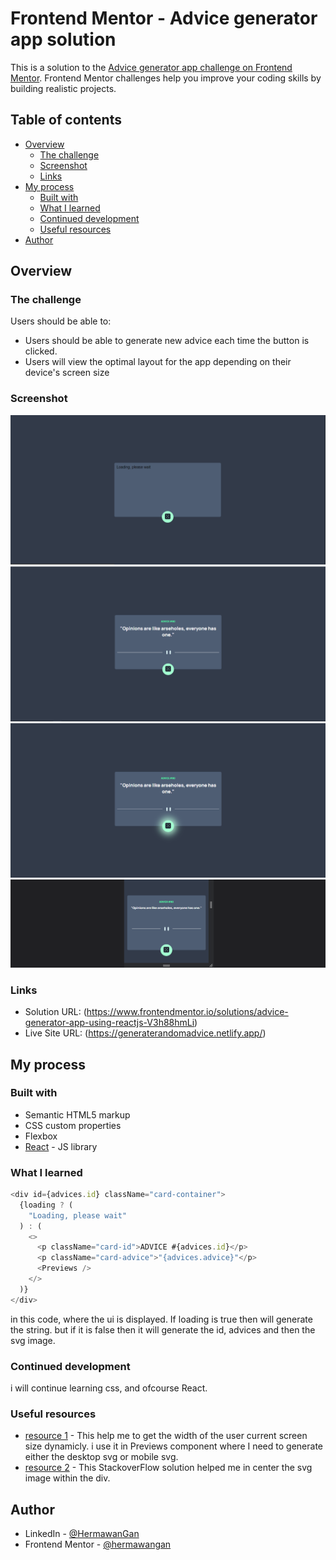 # Frontend Mentor - Advice generator app solution

This is a solution to the [Advice generator app challenge on Frontend Mentor](https://www.frontendmentor.io/challenges/advice-generator-app-QdUG-13db). Frontend Mentor challenges help you improve your coding skills by building realistic projects.

## Table of contents

- [Overview](#overview)
  - [The challenge](#the-challenge)
  - [Screenshot](#screenshot)
  - [Links](#links)
- [My process](#my-process)
  - [Built with](#built-with)
  - [What I learned](#what-i-learned)
  - [Continued development](#continued-development)
  - [Useful resources](#useful-resources)
- [Author](#author)

## Overview

### The challenge

Users should be able to:

- Users should be able to generate new advice each time the button is clicked.
- Users will view the optimal layout for the app depending on their device's screen size

### Screenshot

![](./public/advice-generator-app-main/images/Loading.png)
![](./public/advice-generator-app-main/images/DesktopPreview.png)
![](./public/advice-generator-app-main/images/Active.png)
![](./public/advice-generator-app-main/images/MobilePreview.png)

### Links

- Solution URL: (https://www.frontendmentor.io/solutions/advice-generator-app-using-reactjs-V3h88hmLi)
- Live Site URL: (https://generaterandomadvice.netlify.app/)

## My process

### Built with

- Semantic HTML5 markup
- CSS custom properties
- Flexbox
- [React](https://reactjs.org/) - JS library

### What I learned

```js
<div id={advices.id} className="card-container">
  {loading ? (
    "Loading, please wait"
  ) : (
    <>
      <p className="card-id">ADVICE #{advices.id}</p>
      <p className="card-advice">"{advices.advice}"</p>
      <Previews />
    </>
  )}
</div>
```

in this code, where the ui is displayed. If loading is true then will generate the string. but if it is false then it will generate the id, advices and then the svg image.

### Continued development

i will continue learning css, and ofcourse React.

### Useful resources

- [resource 1](https://www.tutsmake.com/react-get-window-height-width/) - This help me to get the width of the user current screen size dynamicly. i use it in Previews component where I need to generate either the desktop svg or mobile svg.
- [resource 2](https://stackoverflow.com/questions/8639383/how-do-i-center-an-svg-in-a-div) - This StackoverFlow solution helped me in center the svg image within the div.

## Author

- LinkedIn - [@HermawanGan](https://www.linkedin.com/in/hermawan-gan/)
- Frontend Mentor - [@hermawangan](https://www.frontendmentor.io/profile/hermawangan)
